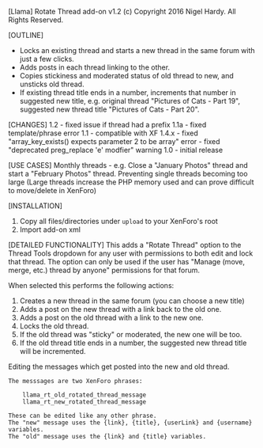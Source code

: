 [Llama] Rotate Thread add-on v1.2
(c) Copyright 2016 Nigel Hardy. All Rights Reserved.

[OUTLINE]
 - Locks an existing thread and starts a new thread in the same forum with just a few clicks. 
 - Adds posts in each thread linking to the other.
 - Copies stickiness and moderated status of old thread to new, and unsticks old thread.
 - If existing thread title ends in a number, increments that number in suggested new title, e.g. original thread "Pictures of Cats - Part 19", suggested new thread title "Pictures of Cats - Part 20".

[CHANGES]
1.2 - fixed issue if thread had a prefix
1.1a - fixed template/phrase error
1.1 - compatible with XF 1.4.x 
	- fixed "array_key_exists() expects parameter 2 to be array" error
	- fixed "deprecated preg_replace 'e' modfier" warning 
1.0 - initial release

[USE CASES]
Monthly threads - e.g. Close a "January Photos" thread and start a "February Photos" thread.
Preventing single threads becoming too large
(Large threads increase the PHP memory used and can prove difficult to move/delete in XenForo)
	
[INSTALLATION]
1. Copy all files/directories under `upload` to your XenForo's root
2. Import add-on xml

[DETAILED FUNCTIONALITY]
This adds a "Rotate Thread" option to the Thread Tools dropdown for any user with permissions to both edit and lock that thread.
The option can only be used if the user has "Manage (move, merge, etc.) thread by anyone" permissions for that forum.

When selected this performs the following actions:

1. Creates a new thread in the same forum (you can choose a new title)
2. Adds a post on the new thread with a link back to the old one.
3. Adds a post on the old thread with a link to the new one.
4. Locks the old thread.
5. If the old thread was "sticky" or moderated, the new one will be too.
6. If the old thread title ends in a number, the suggested new thread title will be incremented.

Editing the messages which get posted into the new and old thread.

	The messsages are two XenForo phrases:
	
		llama_rt_old_rotated_thread_message
		llama_rt_new_rotated_thread_message
	
	These can be edited like any other phrase.
	The "new" message uses the {link}, {title}, {userLink} and {username} variables.
	The "old" message uses the {link} and {title} variables.
